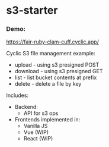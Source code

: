 # s3-starter
### Demo:
https://fair-ruby-clam-cuff.cyclic.app/

Cyclic S3 file management example:
- upload - using s3 presigned POST
- download - using s3 presigned GET
- list - list bucket contents at prefix
- delete - delete a file by key

Includes:
- Backend:
  - API for s3 ops
- Frontends implemented in:
  - Vanilla JS
  - Vue (WIP)
  - React (WIP) 

```
```
